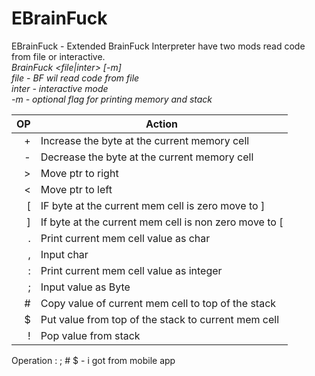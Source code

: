 # EBrainFuck

EBrainFuck - Extended BrainFuck Interpreter have two mods read code from file or interactive.<br>
<i>BrainFuck <file|inter> [-m]</i><br>
<i>file - BF wil read code from file</i><br>
<i>inter - interactive mode</i><br>
<i>-m - optional flag for printing memory and stack</i><br>

| OP   | Action |
|-----:|-----------|
|     +| Increase the byte at the current memory cell |
|     -| Decrease the byte at the current memory cell |
|     >| Move ptr to right |
|     <| Move ptr to left |
|     [| IF byte at the current mem cell is zero move to ] |
|     ]| If byte at the current mem cell is non zero move to [ |
|     .| Print current mem cell value as char |
|     ,| Input char |
|     :| Print current mem cell value as integer |
|     ;| Input value as Byte |
|     #| Copy value of current mem cell to top of the stack    |
|     $| Put value from top of the stack to current mem cell       |
|     !| Pop value from stack|

Operation : ; # $ - i got from mobile app
